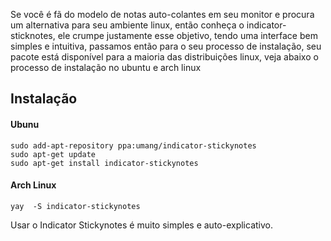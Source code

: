 Se você é fã do modelo de notas auto-colantes em seu monitor e procura um alternativa para seu ambiente linux, então conheça o indicator-sticknotes, ele crumpe justamente esse objetivo, tendo uma interface bem simples e intuitiva, passamos então para o seu processo de instalação, seu pacote está disponível para a maioria das distribuições linux, veja abaixo o processo de instalação no ubuntu e arch linux

## Instalação

#### Ubunu

```
sudo add-apt-repository ppa:umang/indicator-stickynotes
sudo apt-get update
sudo apt-get install indicator-stickynotes
```

#### Arch Linux

```
yay  -S indicator-stickynotes
```

Usar o Indicator Stickynotes é muito simples e auto-explicativo.